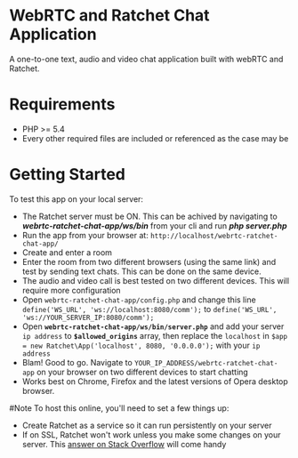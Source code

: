 # WebRTC and Ratchet Chat Application
A one-to-one text, audio and video chat application built with webRTC and Ratchet.

# Requirements
- PHP >= 5.4
- Every other required files are included or referenced as the case may be

# Getting Started
To test this app on your local server:
- The Ratchet server must be ON. This can be achived by navigating to *__webrtc-ratchet-chat-app/ws/bin__* from your cli and run *__php server.php__*
- Run the app from your browser at: `http://localhost/webrtc-ratchet-chat-app/`
- Create and enter a room
- Enter the room from two different browsers (using the same link) and test by sending text chats. This can be done on the same device.
- The audio and video call is best tested on two different devices. This will require more configuration
 - Open `webrtc-ratchet-chat-app/config.php` and change this line `define('WS_URL', 'ws://localhost:8080/comm');` to `define('WS_URL', 'ws://YOUR_SERVER_IP:8080/comm');`
 - Open __`webrtc-ratchet-chat-app/ws/bin/server.php`__ and add your server `ip address` to __`$allowed_origins`__ array, then replace the `localhost` in `$app = new Ratchet\App('localhost', 8080, '0.0.0.0');` with your `ip address`
 - Blam! Good to go. Navigate to `YOUR_IP_ADDRESS/webrtc-ratchet-chat-app` on your browser on two different devices to start chatting
- Works best on Chrome, Firefox and the latest versions of Opera desktop browser.


#Note
To host this online, you'll need to set a few things up:
- Create Ratchet as a service so it can run persistently on your server
- If on SSL, Ratchet won't work unless you make some changes on your server. This [answer on Stack Overflow](https://stackoverflow.com/questions/16979793/php-ratchet-websocket-ssl-connect) will come handy
